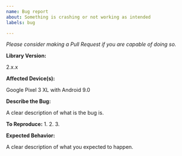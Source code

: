 ```yaml
---
name: Bug report
about: Something is crashing or not working as intended
labels: bug

---
```


*Please consider making a Pull Request if you are capable of doing so.*

**Library Version:**

2.x.x
 
**Affected Device(s):**
 
Google Pixel 3 XL with Android 9.0
 
**Describe the Bug:**

A clear description of what is the bug is.

**To Reproduce:**
1. 
2. 
3. 

**Expected Behavior:**

A clear description of what you expected to happen.
